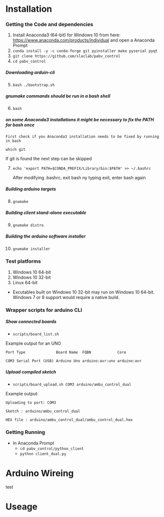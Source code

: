 # Installation
### Getting the Code and dependencies
1. Install Anaconda3 (64-bit) for Windows 10 from here:
   https://www.anaconda.com/products/individual
and open a Anaconda Prompt
2. `conda install -y -c conda-forge git pyinstaller make pyserial pyqt`
3. `git clone https://github.com/slaclab/pabv_control`
4. `cd pabv_control`
##### Downloading arduin-cli
5. `bash ./bootstrap.sh`
##### gnumake commands should be run in a bash shell
6.  `bash`
##### on some Anaconda3 installations it might be necessary to fix the PATH for bash once

    First check if you Anaconda3 installation needs to be fixed by running in bash
   
    which git
   
If git is found the next step can be skipped

7.  `echo 'export PATH=$CONDA_PREFIX/Library/bin:$PATH' >> ~/.bashrc`

    After modifying .bashrc, exit bash ny typing exit, enter bash again
      
##### Building arduino targets
8. `gnumake`
##### Building client stand-alone executable
9.  `gnumake distro`
##### Building the arduino software installer
10.  `gnumake installer`

### Test platforms
1.    Windows 10 64-bit
2.    Windows 10 32-bit
3.    Linux 64-bit

- Excutables built on Windows 10 32-bit may run on Windows 10 64-bit. Windows 7 or 8 support would require a native build.

### Wrapper scripts for arduino CLI

##### Show connected boards
- `scripts/board_list.sh`

Example output for an UNO

`Port Type              Board Name  FQBN            Core`

`COM3 Serial Port (USB) Arduino Uno arduino:avr:uno arduino:avr`

##### Upload compiled sketch
- `scripts/board_upload.sh COM3 arduino/ambu_control_dual`

Example output:

`Uploading to port: COM3`

`Sketch : arduino/ambu_control_dual`

`HEX file : arduino/ambu_control_dual/ambu_control_dual.hex`

### Getting Running
- In Anaconda Prompt  
  - `cd pabv_control/python_client`  
  - `python client_dual.py`  

# Arduino Wireing
test

# Useage
